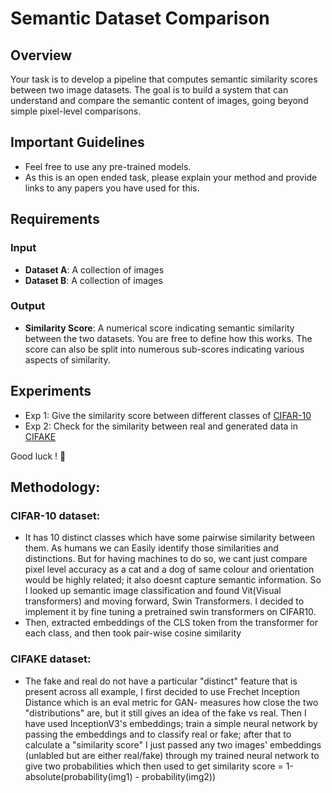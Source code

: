 # Semantic Dataset Comparison

## Overview

Your task is to develop a pipeline that computes semantic similarity scores between two image datasets. The goal is to build a system that can understand and compare the semantic content of images, going beyond simple pixel-level comparisons.

## Important Guidelines

- Feel free to use any pre-trained models.
- As this is an open ended task, please explain your method and provide links to any papers you have used for this.

## Requirements

### Input

- **Dataset A**: A collection of images
- **Dataset B**: A collection of images

### Output

- **Similarity Score**: A numerical score indicating semantic similarity between the two datasets. You are free to define how this works. The score can also be split into numerous sub-scores indicating various aspects of similarity.


## Experiments

- Exp 1: Give the similarity score between different classes of [CIFAR-10](https://www.cs.toronto.edu/~kriz/cifar.html)
- Exp 2: Check for the similarity between real and generated data in [CIFAKE](https://www.kaggle.com/datasets/birdy654/cifake-real-and-ai-generated-synthetic-images/data)

Good luck ! 🚀

## Methodology:
### CIFAR-10 dataset:
- It has 10 distinct classes which have some pairwise similarity between them. As humans we can Easily identify those similarities and distinctions. But for having machines to do so, we cant just compare pixel level accuracy as a cat and a dog of same colour and orientation would be highly related; it also doesnt capture semantic information. So I looked up semantic image classification and found Vit(Visual transformers) and moving forward, Swin Transformers. I decided to implement it by fine tuning a pretrained swin transformers on CIFAR10.
- Then, extracted embeddings of the CLS token from the transformer for each class, and then took pair-wise cosine similarity
  
### CIFAKE dataset:
- The fake and real do not have a particular "distinct" feature that is present across all example, I first decided to use Frechet Inception Distance which is an eval metric for GAN- measures how close the two "distributions" are, but it still gives an idea of the fake vs real. Then I have used InceptionV3's embeddings; train a simple neural network by passing the embeddings and to classify real or fake; after that to calculate a "similarity score" I just passed any two images' embeddings (unlabled but are either real/fake) through my trained neural network to give two probabilities which then used to get similarity score = 1-absolute(probability(img1) - probability(img2))

